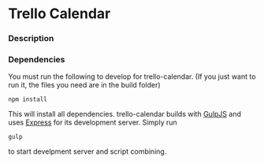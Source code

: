 # Trello Calendar

### Description


### Dependencies

You must run the following to develop for trello-calendar. (If you just want to run it, the files you need are in the build folder)

`npm install`

This will install all dependencies. trello-calendar builds with [GulpJS](http://gulpjs.com/) and uses [Express](http://expressjs.com/) for its development server.
Simply run

`gulp`

to start develpment server and script combining.


